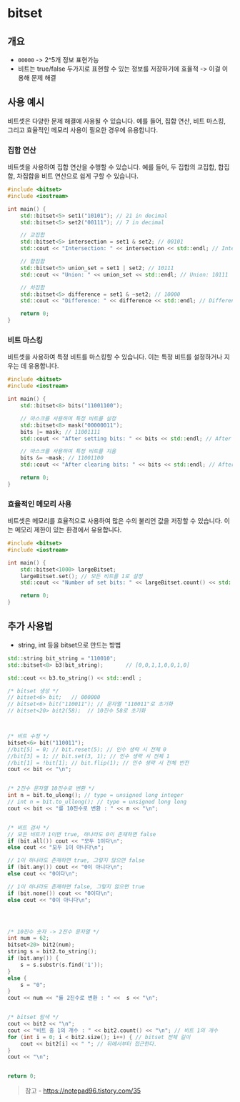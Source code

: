 # bitset

## 개요

- `00000` -> 2^5개 정보 표현가능
- 비트는 true/false 두가지로 표현할 수 있는 정보를 저장하기에 효율적 -> 이걸 이용해 문제 해결

## 사용 예시

비트셋은 다양한 문제 해결에 사용될 수 있습니다. 예를 들어, 집합 연산, 비트 마스킹, 그리고 효율적인 메모리 사용이 필요한 경우에 유용합니다.

### 집합 연산

비트셋을 사용하여 집합 연산을 수행할 수 있습니다. 예를 들어, 두 집합의 교집합, 합집합, 차집합을 비트 연산으로 쉽게 구할 수 있습니다.

```cpp
#include <bitset>
#include <iostream>

int main() {
    std::bitset<5> set1("10101"); // 21 in decimal
    std::bitset<5> set2("00111"); // 7 in decimal

    // 교집합
    std::bitset<5> intersection = set1 & set2; // 00101
    std::cout << "Intersection: " << intersection << std::endl; // Intersection: 00101

    // 합집합
    std::bitset<5> union_set = set1 | set2; // 10111
    std::cout << "Union: " << union_set << std::endl; // Union: 10111

    // 차집합
    std::bitset<5> difference = set1 & ~set2; // 10000
    std::cout << "Difference: " << difference << std::endl; // Difference: 10000

    return 0;
}
```

### 비트 마스킹

비트셋을 사용하여 특정 비트를 마스킹할 수 있습니다. 이는 특정 비트를 설정하거나 지우는 데 유용합니다.

```cpp
#include <bitset>
#include <iostream>

int main() {
    std::bitset<8> bits("11001100");

    // 마스크를 사용하여 특정 비트를 설정
    std::bitset<8> mask("00000011");
    bits |= mask; // 11001111
    std::cout << "After setting bits: " << bits << std::endl; // After setting bits: 11001111

    // 마스크를 사용하여 특정 비트를 지움
    bits &= ~mask; // 11001100
    std::cout << "After clearing bits: " << bits << std::endl; // After clearing bits: 11001100

    return 0;
}
```

### 효율적인 메모리 사용

비트셋은 메모리를 효율적으로 사용하여 많은 수의 불리언 값을 저장할 수 있습니다. 이는 메모리 제한이 있는 환경에서 유용합니다.

```cpp
#include <bitset>
#include <iostream>

int main() {
    std::bitset<1000> largeBitset;
    largeBitset.set(); // 모든 비트를 1로 설정
    std::cout << "Number of set bits: " << largeBitset.count() << std::endl; // Number of set bits: 1000

    return 0;
}
```

## 추가 사용법

- string, int 등을 bitset으로 만드는 방법

```cpp
std::string bit_string = "110010";
std::bitset<8> b3(bit_string);       // [0,0,1,1,0,0,1,0]

std::cout << b3.to_string() << std::endl ;
```

```cpp
/* bitset 생성 */
// bitset<6> bit;   // 000000
// bitset<6> bit("110011"); // 문자열 "110011"로 초기화
// bitset<20> bit2(58);  // 10진수 58로 초기화



/* 비트 수정 */
bitset<6> bit("110011");
//bit[5] = 0; // bit.reset(5); // 인수 생략 시 전체 0
//bit[3] = 1; // bit.set(3, 1); // 인수 생략 시 전체 1
//bit[1] = !bit[1]; // bit.flip(1); // 인수 생략 시 전체 반전
cout << bit << "\n";


/* 2진수 문자열 10진수로 변환 */
int n = bit.to_ulong(); // type = unsigned long integer
// int n = bit.to_ullong(); // type = unsigned long long
cout << bit << "를 10진수로 변환 : " << n << "\n";


/* 비트 검사 */
// 모든 비트가 1이면 true, 하나라도 0이 존재하면 false
if (bit.all()) cout << "모두 1이다\n";
else cout << "모두 1이 아니다\n";

// 1이 하나라도 존재하면 true, 그렇지 않으면 false
if (bit.any()) cout << "0이 아니다\n"; 
else cout << "0이다\n";

// 1이 하나라도 존재하면 false, 그렇지 않으면 true
if (bit.none()) cout << "0이다\n";
else cout << "0이 아니다\n";




/* 10진수 숫자 -> 2진수 문자열 */
int num = 62;
bitset<20> bit2(num);
string s = bit2.to_string();
if (bit.any()) {  
    s = s.substr(s.find('1'));
}
else {
    s = "0";
}
cout << num << "를 2진수로 변환 : " <<  s << "\n";


/* bitset 탐색 */
cout << bit2 << "\n";
cout << "비트 중 1의 개수 : " << bit2.count() << "\n"; // 비트 1의 개수
for (int i = 0; i < bit2.size(); i++) { // bitset 전체 길이
    cout << bit2[i] << " "; // 뒤에서부터 접근한다.
}
cout << "\n";


return 0;
```

> 참고 - <https://notepad96.tistory.com/35>
